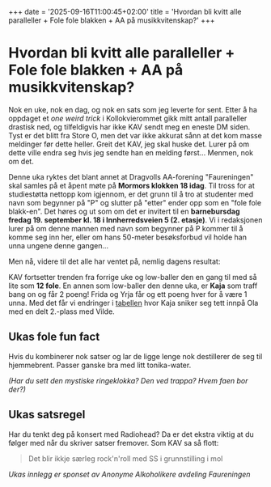 +++
date = '2025-09-16T11:00:45+02:00'
title = 'Hvordan bli kvitt alle paralleller + Fole fole blakken + AA på musikkvitenskap?'
+++
# Hvordan bli kvitt alle paralleller + Fole fole blakken + AA på musikkvitenskap?
Nok en uke, nok en dag, og nok en sats som jeg leverte for sent. Etter å ha oppdaget et *one weird trick* i Kollokvierommet gikk mitt antall paralleller drastisk ned, og tilfeldigvis har ikke KAV sendt meg en eneste DM siden. Tyst er det blitt fra Store O, men det var ikke akkurat sånn at det kom masse meldinger før dette heller. Greit det KAV, jeg skal huske det. Lurer på om dette ville endra seg hvis jeg sendte han en melding først... Menmen, nok om det.

Denne uka ryktes det blant annet at Dragvolls AA-forening "Faureningen" skal samles på et åpent møte på **Mormors klokken 18 idag**. Til tross for at studiestøtta nettopp kom igjennom, er det grunn til å tro at studenter med navn som begynner på "P" og slutter på "etter" ender opp som en "fole fole blakk-en". Det høres og ut som om det er invitert til en **barnebursdag fredag 19. september kl. 18 i Innherredsveien 5 (2. etasje)**. Vi i redaksjonen lurer på om denne mannen med navn som begynner på P kommer til å komme seg inn her, eller om hans 50-meter besøksforbud vil holde han unna ungene denne gangen...

Men nå, videre til det alle har ventet på, nemlig dagens resultat:

KAV fortsetter trenden fra forrige uke og low-baller den en gang til med så lite som **12 fole**. En annen som low-baller den denne uka, er **Kaja** som traff bang on og får 2 poeng! Frida og Yrja får og ett poeng hver for å være 1 unna. Med det får vi endringer i [tabellen](https://kavsierfole.no/tabell) hvor Kaja sniker seg tett innpå Ola med en delt 2.-plass med Vilde. 

## Ukas fole fun fact
Hvis du kombinerer nok satser og lar de ligge lenge nok destillerer de seg til hjemmebrent. Passer ganske bra med litt tonika-water.

*(Har du sett den mystiske ringeklokka? Den ved trappa? Hvem faen bor der?)*

## Ukas satsregel
Har du tenkt deg på konsert med Radiohead? Da er det ekstra viktig at du følger med når du skriver satser fremover. Som KAV sa så flott:

> Det blir ikkje særleg rock'n'roll
> med SS i grunnstilling i mol

*Ukas innlegg er sponset av Anonyme Alkoholikere avdeling Faureningen*
